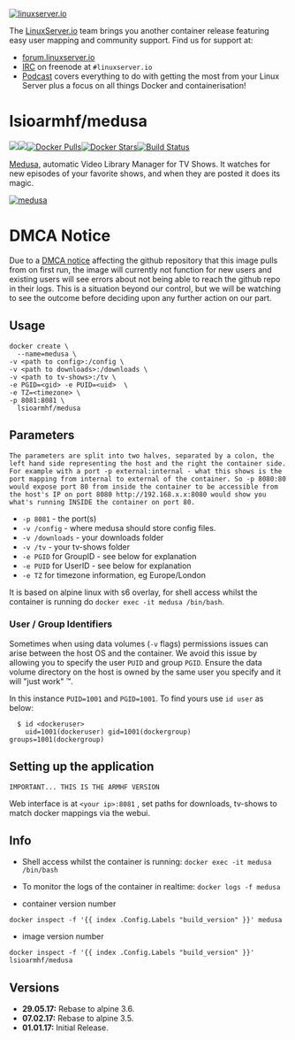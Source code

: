 [linuxserverurl]: https://linuxserver.io
[forumurl]: https://forum.linuxserver.io
[ircurl]: https://www.linuxserver.io/irc/
[podcasturl]: https://www.linuxserver.io/podcast/
[appurl]: https://github.com/pymedusa/Medusa
[hub]: https://hub.docker.com/r/lsioarmhf/medusa/

[![linuxserver.io](https://raw.githubusercontent.com/linuxserver/docker-templates/master/linuxserver.io/img/linuxserver_medium.png)][linuxserverurl]

The [LinuxServer.io][linuxserverurl] team brings you another container release featuring easy user mapping and community support. Find us for support at:
* [forum.linuxserver.io][forumurl]
* [IRC][ircurl] on freenode at `#linuxserver.io`
* [Podcast][podcasturl] covers everything to do with getting the most from your Linux Server plus a focus on all things Docker and containerisation!

# lsioarmhf/medusa
[![](https://images.microbadger.com/badges/version/lsioarmhf/medusa.svg)](https://microbadger.com/images/lsioarmhf/medusa "Get your own version badge on microbadger.com")[![](https://images.microbadger.com/badges/image/lsioarmhf/medusa.svg)](https://microbadger.com/images/lsioarmhf/medusa "Get your own image badge on microbadger.com")[![Docker Pulls](https://img.shields.io/docker/pulls/lsioarmhf/medusa.svg)][hub][![Docker Stars](https://img.shields.io/docker/stars/lsioarmhf/medusa.svg)][hub][![Build Status](https://ci.linuxserver.io/buildStatus/icon?job=Docker-Builders/armhf/armhf-medusa)](https://ci.linuxserver.io/job/Docker-Builders/job/armhf/job/armhf-medusa/)

[Medusa][appurl], automatic Video Library Manager for TV Shows. It watches for new episodes of your favorite shows, and when they are posted it does its magic.

[![medusa](https://raw.githubusercontent.com/linuxserver/docker-templates/master/linuxserver.io/img/medusa-readme.png)][appurl]


# DMCA Notice
Due to a [DMCA notice](https://github.com/github/dmca/blob/master/2017/2017-07-17-SiCKRAGE.md) affecting the github repository that this image pulls from on first run, the image will currently not function for new users and existing users will see errors about not being able to reach the github repo in their logs.
This is a situation beyond our control, but we will be watching to see the outcome before deciding upon any further action on our part.

## Usage

```
docker create \
  --name=medusa \
-v <path to config>:/config \
-v <path to downloads>:/downloads \
-v <path to tv-shows>:/tv \
-e PGID=<gid> -e PUID=<uid>  \
-e TZ=<timezone> \
-p 8081:8081 \
  lsioarmhf/medusa
```

## Parameters

`The parameters are split into two halves, separated by a colon, the left hand side representing the host and the right the container side. 
For example with a port -p external:internal - what this shows is the port mapping from internal to external of the container.
So -p 8080:80 would expose port 80 from inside the container to be accessible from the host's IP on port 8080
http://192.168.x.x:8080 would show you what's running INSIDE the container on port 80.`



* `-p 8081` - the port(s)
* `-v /config` - where medusa should store config files.
* `-v /downloads` - your downloads folder
* `-v /tv` - your tv-shows folder
* `-e PGID` for GroupID - see below for explanation
* `-e PUID` for UserID - see below for explanation
* `-e TZ` for timezone information, eg Europe/London


It is based on alpine linux with s6 overlay, for shell access whilst the container is running do `docker exec -it medusa /bin/bash`.

### User / Group Identifiers

Sometimes when using data volumes (`-v` flags) permissions issues can arise between the host OS and the container. We avoid this issue by allowing you to specify the user `PUID` and group `PGID`. Ensure the data volume directory on the host is owned by the same user you specify and it will "just work" ™.

In this instance `PUID=1001` and `PGID=1001`. To find yours use `id user` as below:

```
  $ id <dockeruser>
    uid=1001(dockeruser) gid=1001(dockergroup) groups=1001(dockergroup)
```

## Setting up the application
`IMPORTANT... THIS IS THE ARMHF VERSION`

Web interface is at `<your ip>:8081` , set paths for downloads, tv-shows to match docker mappings via the webui.


## Info

* Shell access whilst the container is running: `docker exec -it medusa /bin/bash`
* To monitor the logs of the container in realtime: `docker logs -f medusa`

* container version number 

`docker inspect -f '{{ index .Config.Labels "build_version" }}' medusa`

* image version number

`docker inspect -f '{{ index .Config.Labels "build_version" }}' lsioarmhf/medusa`

## Versions

+ **29.05.17:** Rebase to alpine 3.6.
+ **07.02.17:** Rebase to alpine 3.5.
+ **01.01.17:** Initial Release.
